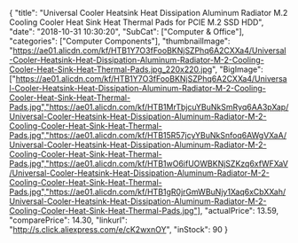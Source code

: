{
	"title": "Universal Cooler Heatsink Heat Dissipation Aluminum Radiator M.2 Cooling Cooler Heat Sink Heat Thermal Pads for PCIE M.2 SSD HDD",
	"date": "2018-10-31 10:30:20",
	"SubCat": ["Computer & Office"],
	"categories": ["Computer Components"],
	"thumbnailImage": "https://ae01.alicdn.com/kf/HTB1Y7O3fFooBKNjSZPhq6A2CXXa4/Universal-Cooler-Heatsink-Heat-Dissipation-Aluminum-Radiator-M-2-Cooling-Cooler-Heat-Sink-Heat-Thermal-Pads.jpg_220x220.jpg",
	"BigImage": ["https://ae01.alicdn.com/kf/HTB1Y7O3fFooBKNjSZPhq6A2CXXa4/Universal-Cooler-Heatsink-Heat-Dissipation-Aluminum-Radiator-M-2-Cooling-Cooler-Heat-Sink-Heat-Thermal-Pads.jpg","https://ae01.alicdn.com/kf/HTB1MrTbjcuYBuNkSmRyq6AA3pXap/Universal-Cooler-Heatsink-Heat-Dissipation-Aluminum-Radiator-M-2-Cooling-Cooler-Heat-Sink-Heat-Thermal-Pads.jpg","https://ae01.alicdn.com/kf/HTB15R57jcyYBuNkSnfoq6AWgVXaA/Universal-Cooler-Heatsink-Heat-Dissipation-Aluminum-Radiator-M-2-Cooling-Cooler-Heat-Sink-Heat-Thermal-Pads.jpg","https://ae01.alicdn.com/kf/HTB1wO6ifUOWBKNjSZKzq6xfWFXaV/Universal-Cooler-Heatsink-Heat-Dissipation-Aluminum-Radiator-M-2-Cooling-Cooler-Heat-Sink-Heat-Thermal-Pads.jpg","https://ae01.alicdn.com/kf/HTB1gR0jrGmWBuNjy1Xaq6xCbXXah/Universal-Cooler-Heatsink-Heat-Dissipation-Aluminum-Radiator-M-2-Cooling-Cooler-Heat-Sink-Heat-Thermal-Pads.jpg"],
	"actualPrice": 13.59,
	"comparePrice": 14.30,
	"linkurl": "http://s.click.aliexpress.com/e/cK2wxnOY",
	"inStock": 90
}
